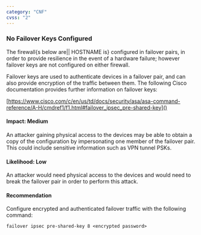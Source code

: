 ```yaml
---
category: "CNF"
cvss: "2"
---
```

### No Failover Keys Configured
The firewall{s below are|| HOSTNAME is} configured in failover pairs, in order to provide resilience in the event of a hardware failure; however failover keys are not configured on either firewall.

Failover keys are used to authenticate devices in a failover pair, and can also provide encryption of the traffic between them. The following Cisco documentation provides further information on failover keys:

[https://www.cisco.com/c/en/us/td/docs/security/asa/asa-command-reference/A-H/cmdref1/f1.html#failover_ipsec_pre-shared-key]()
#### Impact: Medium
An attacker gaining physical access to the devices may be able to obtain a copy of the configuration by impersonating one member of the failover pair. This could include sensitive information such as VPN tunnel PSKs.
#### Likelihood: Low
An attacker would need physical access to the devices and would need to break the failover pair in order to perform this attack.
#### Recommendation
Configure encrypted and authenticated failover traffic with the following command:

```
failover ipsec pre-shared-key 8 <encrypted password>
```
